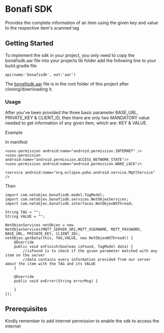 # Bonafi SDK

Provides the complete information of an item using the given key and value to the respective item's scanned tag

## Getting Started

To implement the sdk in your project, you only need to copy the bonafisdk.aar file into your projects lib folder add the following line to your build.gradle file

```
api(name:'bonafisdk', ext:'aar')
```

The [bonafisdk.aar](https://git.xqbator.com/bonafi/android-sdk/blob/master/bonafisdk.aar) file is in the root folder of this project after cloning/downloading it.

### Usage

After you've been provided the three basic parameter BASE_URL, PRIVATE_KEY & CLIENT_ID, then there are only two MANDATORY value needed to get information of any given item, which are: KEY & VALUE. 

Example

In manifest

```
<uses-permission android:name="android.permission.INTERNET" />
<uses-permission android:name="android.permission.ACCESS_NETWORK_STATE"/>
<uses-permission android:name="android.permission.WAKE_LOCK"/>

<service android:name="org.eclipse.paho.android.service.MqttService" />

```
Then

```
import com.netobjex.bonafisdk.model.TagModel;
import com.netobjex.bonafisdk.services.NetObjexServices;
import com.netobjex.bonafisdk.interfaces.NetObjexWSThread;

String TAG = "";
String VALUE = "";

NetObjexServices netObjex = new NetObjexServices(MQTT_SERVER_URI,MQTT_USERNAME, MQTT_PASSWORD, BASE_URL, PRIVATE_KEY, CLIENT_ID);
netObjex.getData(this, TAG,VALUE, new NetObjexWSThread() {
    @Override
    public void onFinish(boolean isFound, TagModel data) {
        //isFound is to check if the given parameter matched with any item on the server
        //data contains every information provided from our server about the item with the TAG and its VALUE
    }

    @Override
    public void onError(String errorMsg) {
        
    }
});
```

## Prerequisites

Kindly remember to add internet permission to enable the sdk to access the internet


